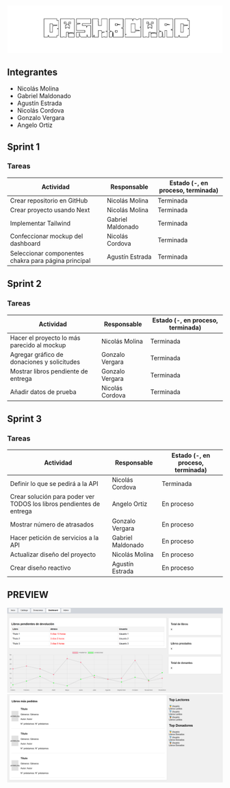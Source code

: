 ![Title](https://raw.githubusercontent.com/Nicoo73/dlp-dashboard/refs/heads/main/Dashboard.png)

## Integrantes
+ Nicolás Molina
+ Gabriel Maldonado
+ Agustín Estrada
+ Nicolás Cordova
+ Gonzalo Vergara
+ Angelo Ortiz

## Sprint 1
### Tareas
| Actividad | Responsable | Estado (-, en proceso, terminada) |
| --------- | ----------- | --------------------------------- | 
| Crear repositorio en GitHub | Nicolás Molina | Terminada |
| Crear proyecto usando Next | Nicolás Molina | Terminada |
| Implementar Tailwind | Gabriel Maldonado | Terminada | 
| Confeccionar mockup del dashboard | Nicolás Cordova | Terminada |
| Seleccionar componentes chakra para página principal | Agustín Estrada | Terminada |

## Sprint 2
### Tareas
| Actividad | Responsable | Estado (-, en proceso, terminada) |
| --------- | ----------- | --------------------------------- | 
| Hacer el proyecto lo más parecido al mockup | Nicolás Molina | Terminada |
| Agregar gráfico de donaciones y solicitudes | Gonzalo Vergara | Terminada |
| Mostrar libros pendiente de entrega | Gonzalo Vergara | Terminada |
| Añadir datos de prueba | Nicolás Cordova | Terminada |

## Sprint 3
### Tareas
| Actividad | Responsable | Estado (-, en proceso, terminada) |
| --------- | ----------- | --------------------------------- | 
| Definir lo que se pedirá a la API | Nicolás Cordova | Terminada |
| Crear solución para poder ver TODOS los libros pendientes de entrega | Angelo Ortiz | En proceso |
| Mostrar número de atrasados | Gonzalo Vergara | En proceso |
| Hacer petición de servicios a la API | Gabriel Maldonado| En proceso |
| Actualizar diseño del proyecto | Nicolás Molina | En proceso |
| Crear diseño reactivo | Agustín Estrada | En proceso |

##
## PREVIEW
![preview-1](https://raw.githubusercontent.com/Nicoo73/dlp-dashboard/refs/heads/main/PREVIEW-1.png)
![preview-2](https://raw.githubusercontent.com/Nicoo73/dlp-dashboard/refs/heads/main/PREVIEW-2.png)
